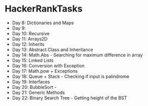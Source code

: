 # HackerRankTasks
 - Day 8: Dictionaries and Maps
 - Day 9: 
 - Day 10: Recursive
 - Day 11: Arrays2D
 - Day 12: Inherits
 - Day 13: Abstract Class and Inheritance
 - Day 14: Math.Abs - Searching for maximum difference in array
 - Day 15: Linked Lists
 - Day 16: Conversion with Exception
 - Day 17: Math.pow  + Exceptions
 - Day 18: Queue + Stack - Checking if input is palindrome
 - Day 19: Interfaces
 - Day 20: BubbleSort - 
 - Day 21: Generic Methods
 - Day 22: Binary Search Tree - Getting height of the BST
